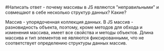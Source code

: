 #Написать ответ - почему массивы в JS являются "неправильными" и совмещают в себе несколько структур данных? Какие?

Массив - упорядоченная коллекция данных. В JS массив - разновидность объекта, поэтому, кроме методов для обхода и изменения массива, имеет все свойства и методы объектов. Длина массива и тип элементов не являются фиксированными, что не соответствует определению структуры данных массив.
